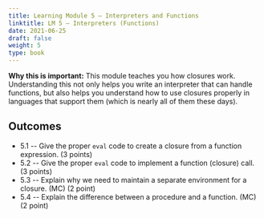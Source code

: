 ```yaml
---
title: Learning Module 5 — Interpreters and Functions
linktitle: LM 5 – Interpreters (Functions)
date: 2021-06-25
draft: false
weight: 5
type: book
---
```


**Why this is important:**  This module teaches you how closures work.  Understanding this not only
helps you write an interpreter that can handle functions, but also helps you understand how to use
closures properly in languages that support them (which is nearly all of them these days).

## Outcomes
  - 5.1 -- Give the proper `eval` code to create a closure from a function expression. (3 points)
  - 5.2 -- Give the proper `eval` code to implement a function (closure) call. (3 points)
  - 5.3 -- Explain why we need to maintain a separate environment for a closure. (MC) (2 point)
  - 5.4 -- Explain the difference between a procedure and a function. (MC) (2 point)

